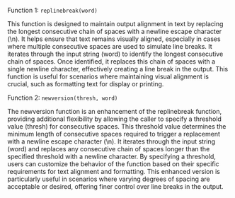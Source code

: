 Function 1: `replinebreak(word)`

This function is designed to maintain output alignment in text by replacing the longest consecutive chain of spaces with a newline escape character (\n). It helps ensure that text remains visually aligned, especially in cases where multiple consecutive spaces are used to simulate line breaks.
It iterates through the input string (word) to identify the longest consecutive chain of spaces.
Once identified, it replaces this chain of spaces with a single newline character, effectively creating a line break in the output.
This function is useful for scenarios where maintaining visual alignment is crucial, such as formatting text for display or printing.

Function 2: `newversion(thresh, word)`

The newversion function is an enhancement of the replinebreak function, providing additional flexibility by allowing the caller to specify a threshold value (thresh) for consecutive spaces.
This threshold value determines the minimum length of consecutive spaces required to trigger a replacement with a newline escape character (\n).
It iterates through the input string (word) and replaces any consecutive chain of spaces longer than the specified threshold with a newline character.
By specifying a threshold, users can customize the behavior of the function based on their specific requirements for text alignment and formatting.
This enhanced version is particularly useful in scenarios where varying degrees of spacing are acceptable or desired, offering finer control over line breaks in the output.
